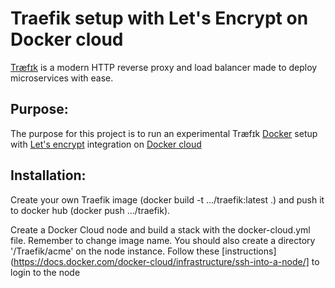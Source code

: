 Traefik setup with Let's Encrypt on Docker cloud
================================================

[Træfɪk](https://docs.traefik.io/) is a modern HTTP reverse proxy and load balancer made to deploy microservices with ease.

Purpose:
--------
The purpose for this project is to run an experimental Træfɪk [Docker](https://www.docker.com/) setup with [Let's encrypt](https://letsencrypt.org/) integration on [Docker cloud](https://www.docker.com/products/docker-cloud) 

Installation:
-------------
Create your own Traefik image (docker build -t .../traefik:latest .) and push it to docker hub (docker push .../traefik).

Create a Docker Cloud node and build a stack with the docker-cloud.yml file. Remember to change image name. 
You should also create a directory '/Traefik/acme' on the node instance. Follow these [instructions](https://docs.docker.com/docker-cloud/infrastructure/ssh-into-a-node/] to login to the node 

